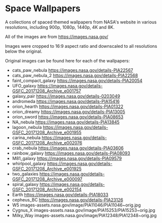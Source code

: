 # Space Wallpapers
A collections of spaced themed wallpapers from NASA's website in various resolutions, including 900p, 1080p, 1440p, 4K and 8K.

All of the images are from https://images.nasa.gov/

Images were cropped to 16:9 aspect ratio and downscaled to all resolutions below the original.

Original images can be found here for each of the wallpapers:
* cats_paw_nebula https://images.nasa.gov/details-PIA22567
* cats_paw_nebula_2 https://images.nasa.gov/details-PIA22568
* faint_compact_galaxy https://images.nasa.gov/details-PIA20054
* UFO_galaxy https://images.nasa.gov/details-GSFC_20171208_Archive_e001757
* galaxy_pair https://images.nasa.gov/details-0203049
* andromeda https://images.nasa.gov/details-PIA15416
* orion_hearth https://images.nasa.gov/details-PIA01322
* orion_dreamy https://images.nasa.gov/details-PIA13005
* orion_sword https://images.nasa.gov/details-PIA08653
* NA_nebula https://images.nasa.gov/details-PIA13845
* lagoon_nebula https://images.nasa.gov/details-GSFC_20171208_Archive_e001955
* carina_nebula https://images.nasa.gov/details-GSFC_20171208_Archive_e002076
* crab_nebula https://images.nasa.gov/details-PIA03606
* rainbow_galaxy https://images.nasa.gov/details-PIA08093
* M81_galaxy https://images.nasa.gov/details-PIA09579
* whirlpool_galaxy https://images.nasa.gov/details-GSFC_20171208_Archive_e001925
* two_galaxies https://images.nasa.gov/details-GSFC_20171208_Archive_e000097
* spiral_galaxy https://images.nasa.gov/details-GSFC_20171208_Archive_e002154
* Earth https://images.nasa.gov/details-PIA18033
* cepheus_BC https://images.nasa.gov/details-PIA23126
* W5 images-assets.nasa.gov/image/PIA11046/PIA11046~orig.jpg
* Cygnus_X images-assets.nasa.gov/image/PIA15253/PIA15253~orig.jpg
* Milky_Way images-assets.nasa.gov/image/PIA12348/PIA12348~orig.jpg
